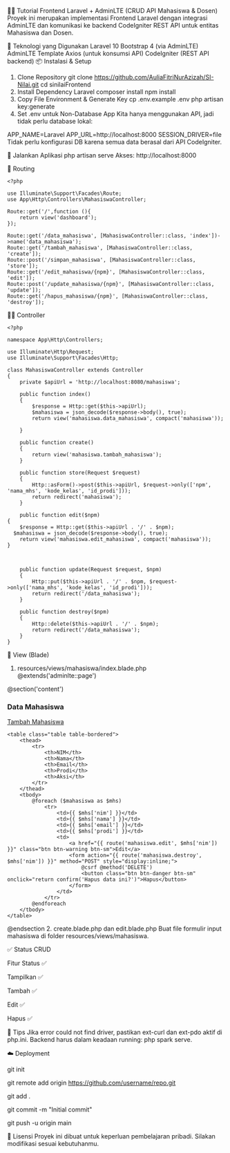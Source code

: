 🧑‍🎓 Tutorial Frontend Laravel + AdminLTE (CRUD API Mahasiswa & Dosen)
Proyek ini merupakan implementasi Frontend Laravel dengan integrasi AdminLTE dan komunikasi ke backend CodeIgniter REST API untuk entitas Mahasiswa dan Dosen.

🧱 Teknologi yang Digunakan
Laravel 10
Bootstrap 4 (via AdminLTE)
AdminLTE Template
Axios (untuk konsumsi API)
CodeIgniter (REST API backend)
📦 Instalasi & Setup
1. Clone Repository
git clone https://github.com/AuliaFitriNurAzizah/SI-Nilai.git
cd sinilaiFrontend
2. Install Dependency Laravel
composer install
npm install
3. Copy File Environment & Generate Key
cp .env.example .env
php artisan key:generate
4. Set .env untuk Non-Database App
Kita hanya menggunakan API, jadi tidak perlu database lokal:

APP_NAME=Laravel
APP_URL=http://localhost:8000
SESSION_DRIVER=file
Tidak perlu konfigurasi DB karena semua data berasal dari API CodeIgniter.

🧪 Jalankan Aplikasi
php artisan serve
Akses: http://localhost:8000


📁 Routing
```
<?php

use Illuminate\Support\Facades\Route;
use App\Http\Controllers\MahasiswaController;

Route::get('/',function (){ 
    return view('dashboard');
});

Route::get('/data_mahasiswa', [MahasiswaController::class, 'index'])->name('data_mahasiswa');
Route::get('/tambah_mahasiswa', [MahasiswaController::class, 'create']);
Route::post('/simpan_mahasiswa', [MahasiswaController::class, 'store']);
Route::get('/edit_mahasiswa/{npm}', [MahasiswaController::class, 'edit']);
Route::post('/update_mahasiswa/{npm}', [MahasiswaController::class, 'update']);
Route::get('/hapus_mahasiswa/{npm}', [MahasiswaController::class, 'destroy']);
```
🧑‍💻 Controller
```
<?php

namespace App\Http\Controllers;

use Illuminate\Http\Request;
use Illuminate\Support\Facades\Http;

class MahasiswaController extends Controller
{
    private $apiUrl = 'http://localhost:8080/mahasiswa';

    public function index()
    {
        $response = Http::get($this->apiUrl);
        $mahasiswa = json_decode($response->body(), true);
        return view('mahasiswa.data_mahasiswa', compact('mahasiswa'));

    }

    public function create()
    {
        return view('mahasiswa.tambah_mahasiswa');
    }

    public function store(Request $request)
    {   
        Http::asForm()->post($this->apiUrl, $request->only(['npm', 'nama_mhs', 'kode_kelas', 'id_prodi']));
        return redirect('mahasiswa');
    }

    public function edit($npm)
{
    $response = Http::get($this->apiUrl . '/' . $npm);
  $mahasiswa = json_decode($response->body(), true);
    return view('mahasiswa.edit_mahasiswa', compact('mahasiswa'));
}

    

    public function update(Request $request, $npm)
    {
        Http::put($this->apiUrl . '/' . $npm, $request->only(['nama_mhs', 'kode_kelas', 'id_prodi']));
        return redirect('/data_mahasiswa');
    }

    public function destroy($npm)
    {
        Http::delete($this->apiUrl . '/' . $npm);
        return redirect('/data_mahasiswa');
    }
}
```

🧾 View (Blade)
1. resources/views/mahasiswa/index.blade.php
@extends('adminlte::page')

@section('content')
    <h3>Data Mahasiswa</h3>
    <a href="{{ route('mahasiswa.create') }}" class="btn btn-primary mb-2">Tambah Mahasiswa</a>

    <table class="table table-bordered">
        <thead>
            <tr>
                <th>NIM</th>
                <th>Nama</th>
                <th>Email</th>
                <th>Prodi</th>
                <th>Aksi</th>
            </tr>
        </thead>
        <tbody>
            @foreach ($mahasiswa as $mhs)
                <tr>
                    <td>{{ $mhs['nim'] }}</td>
                    <td>{{ $mhs['nama'] }}</td>
                    <td>{{ $mhs['email'] }}</td>
                    <td>{{ $mhs['prodi'] }}</td>
                    <td>
                        <a href="{{ route('mahasiswa.edit', $mhs['nim']) }}" class="btn btn-warning btn-sm">Edit</a>
                        <form action="{{ route('mahasiswa.destroy', $mhs['nim']) }}" method="POST" style="display:inline;">
                            @csrf @method('DELETE')
                            <button class="btn btn-danger btn-sm" onclick="return confirm('Hapus data ini?')">Hapus</button>
                        </form>
                    </td>
                </tr>
            @endforeach
        </tbody>
    </table>
@endsection
2. create.blade.php dan edit.blade.php
Buat file formulir input mahasiswa di folder resources/views/mahasiswa.

✅ Status CRUD

Fitur	Status ✅

Tampilkan	✅

Tambah	✅

Edit	✅


Hapus	✅

🧠 Tips
Jika error could not find driver, pastikan ext-curl dan ext-pdo aktif di php.ini.
Backend harus dalam keadaan running: php spark serve.

☁️ Deployment

git init

git remote add origin https://github.com/username/repo.git

git add .

git commit -m "Initial commit"

git push -u origin main

🧾 Lisensi
Proyek ini dibuat untuk keperluan pembelajaran pribadi. Silakan modifikasi sesuai kebutuhanmu.